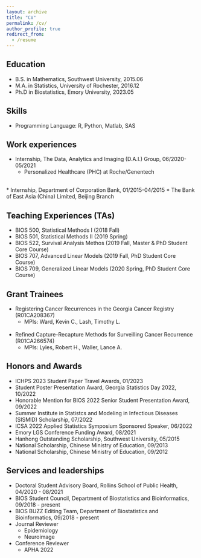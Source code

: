 ```yaml
---
layout: archive
title: "CV"
permalink: /cv/
author_profile: true
redirect_from:
  - /resume
---
```


<!---
{% include base_path %}
-->

Education
-----
* B.S. in Mathematics, Southwest University, 2015.06
* M.A. in Statistics, University of Rochester, 2016.12
* Ph.D in Biostatistics, Emory University, 2023.05  

Skills
-----
* Programming Language: R, Python, Matlab, SAS

Work experiences
-----
* Internship, The Data, Analytics and Imaging (D.A.I.) Group, 06/2020-05/2021
  * Personalized Healthcare (PHC) at Roche/Genentech
<br />
* Internship, Department of Corporation Bank, 01/2015-04/2015
  * The Bank of East Asia (China) Limited, Beijing Branch
  <!-- 
  *Duties included: Tagging issues
   Supervisor: Professor Git 
  -->
  

<!--
Publications
======
  <ul>{% for post in site.publications %}
    {% include archive-single-cv.html %}
  {% endfor %}</ul>
  
Talks
======
  <ul>{% for post in site.talks %}
    {% include archive-single-talk-cv.html %}
  {% endfor %}</ul> 
-->
  
Teaching Experiences (TAs)
-----
<!--  <ul>{% for post in site.teaching %}
    {% include archive-single-cv.html %}
  {% endfor %}</ul> 
  -->
* BIOS 500, Statistical Methods I (2018 Fall)
* BIOS 501, Statistical Methods II (2019 Spring)
* BIOS 522, Survival Analysis Methos (2019 Fall, Master & PhD Student Core Course)
* BIOS 707, Advanced Linear Models (2019 Fall, PhD Student Core Course)
* BIOS 709, Generalized Linear Models (2020 Spring, PhD Student Core Course)

Grant Trainees
-----
* Registering Cancer Recurrences in the Georgia Cancer Registry (R01CA208367)
  * MPIs: Ward, Kevin C., Lash, Timothy L.
  <br />
* Refined Capture-Recapture Methods for Surveilling Cancer Recurrence (R01CA266574)
  * MPIs: Lyles, Robert H., Waller, Lance A.

Honors and Awards
-----
* ICHPS 2023 Student Paper Travel Awards, 01/2023
* Student Poster Presentation Award, Georgia Statistics Day 2022, 10/2022
* Honorable Mention for BIOS 2022 Senior Student Presentation Award, 09/2022
* Summer Institute in Statistcs and Modeling in Infectious Diseases (SISMID) Scholarship, 07/2022
* ICSA 2022 Applied Statistics Symposium Sponsored Speaker, 06/2022
* Emory LGS Conference Funding Award, 08/2021
* Hanhong Outstanding Scholarship, Southwest University, 05/2015
* National Scholarship, Chinese Ministry of Education, 09/2013
* National Scholarship, Chinese Ministry of Education, 09/2012


Services and leaderships
-----
* Doctoral Student Advisory Board, Rollins School of Public Health, 04/2020 - 08/2021
* BIOS Student Council, Department of Biostatistics and Bioinformatics, 09/2018 - present
* BIOS BUZZ Editing Team, Department of Biostatistics and Bioinformatics, 09/2018 - present
* Journal Reviewer
  * Epidemiology
  * Neuroimage
* Conference Reviewer
  * APHA 2022


